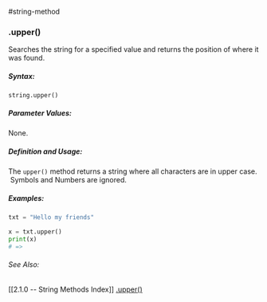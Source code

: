 #string-method 
### .upper()
Searches the string for a specified value and returns the position of where it was found.

##### Syntax:
 `string.upper()`

##### Parameter Values:
None.


##### Definition and Usage:
The `upper()` method returns a string where all characters are in upper case.
 Symbols and Numbers are ignored.<br>

##### Examples:
```python
txt = "Hello my friends"

x = txt.upper()
print(x)
# => 
```

###### See Also:
[[2.1.0 -- String Methods Index]]
[.upper()](https://www.w3schools.com/python/ref_string_upper.asp)